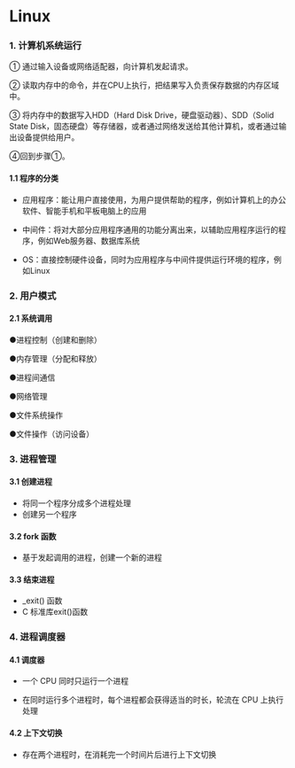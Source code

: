 # Linux

### 1. 计算机系统运行

① 通过输入设备或网络适配器，向计算机发起请求。

② 读取内存中的命令，并在CPU上执行，把结果写入负责保存数据的内存区域中。

③ 将内存中的数据写入HDD（Hard Disk Drive，硬盘驱动器）、SDD（Solid State Disk，固态硬盘）等存储器，或者通过网络发送给其他计算机，或者通过输出设备提供给用户。

④回到步骤①。

#### 1.1 程序的分类

- 应用程序：能让用户直接使用，为用户提供帮助的程序，例如计算机上的办公软件、智能手机和平板电脑上的应用

- 中间件：将对大部分应用程序通用的功能分离出来，以辅助应用程序运行的程序，例如Web服务器、数据库系统
- OS：直接控制硬件设备，同时为应用程序与中间件提供运行环境的程序，例如Linux

### 2. 用户模式

#### 2.1 系统调用

●进程控制（创建和删除）

●内存管理（分配和释放）

●进程间通信

●网络管理

●文件系统操作

●文件操作（访问设备）

### 3. 进程管理

#### 3.1 创建进程

- 将同一个程序分成多个进程处理
- 创建另一个程序

#### 3.2 fork 函数

- 基于发起调用的进程，创建一个新的进程

#### 3.3 结束进程

- _exit() 函数
- C 标准库exit()函数

### 4. 进程调度器

#### 4.1 调度器

- 一个 CPU 同时只运行一个进程

- 在同时运行多个进程时，每个进程都会获得适当的时长，轮流在 CPU 上执行处理

#### 4.2 上下文切换

- 存在两个进程时，在消耗完一个时间片后进行上下文切换
